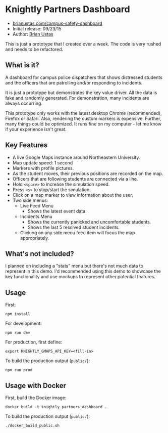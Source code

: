 # Knightly Partners Dashboard

- [brianustas.com/campus-safety-dashboard](http://brianustas.com/campus-safety-dashboard/)
- Initial release: 09/23/15
- Author: [Brian Ustas](http://brianustas.com)

This is just a prototype that I created over a week. The code is very rushed and
needs to be refactored.

## What is it?

A dashboard for campus police dispatchers that shows distressed students and the
officers that are patrolling and/or responding to incidents.

It is just a prototype but demonstrates the key value driver. All the data is
fake and randomly generated. For demonstration, many incidents are always
occurring.

This prototype only works with the latest desktop Chrome (recommended), Firefox
or Safari. Also, rendering the custom markers is expensive. Further, many things
could be optimized. It runs fine on my computer - let me know if your experience
isn't great.

## Key Features
- A live Google Maps instance around Northeastern University.
- Map update speed: 1 second
- Markers with profile pictures.
- As the student moves, their previous positions are recorded on the map.
- Officers that are following students are connected via a line.
- Hold `<space>` to increase the simulation speed.
- Press `<s>` to stop/start the simulation.
- Click on a map marker to view information about the user.
- Two side menus:
  - Live Feed Menu
    - Shows the latest event data.
  - Incidents Menu
    - Shows the currently panicked and uncomfortable students.
    - Shows the last 5 resolved student incidents.
  - Clicking on any side menu feed item will focus the map appropriately.

## What's not included?

I planned on including a "stats" menu but there's not much data to represent in
this demo. I'd recommended using this demo to showcase the key functionality and
use mockups to represent other potential features.

## Usage

First:

    npm install

For development:

    npm run dev

For production, first define:

    export KNIGHTLY_GMAPS_API_KEY=<fill-in>

To build the production output (`public/`):

    npm run prod

## Usage with Docker

First, build the Docker image:

    docker build -t knightly_partners_dashboard .

To build the production output (`public/`):

    ./docker_build_public.sh
